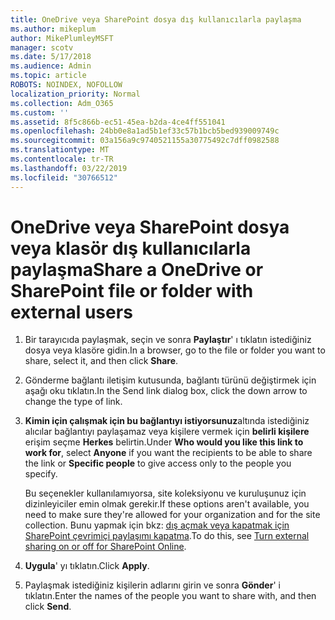 ```yaml
---
title: OneDrive veya SharePoint dosya dış kullanıcılarla paylaşma
ms.author: mikeplum
author: MikePlumleyMSFT
manager: scotv
ms.date: 5/17/2018
ms.audience: Admin
ms.topic: article
ROBOTS: NOINDEX, NOFOLLOW
localization_priority: Normal
ms.collection: Adm_O365
ms.custom: ''
ms.assetid: 8f5c866b-ec51-45ea-b2da-4ce4ff551041
ms.openlocfilehash: 24bb0e8a1ad5b1ef33c57b1bcb5bed939009749c
ms.sourcegitcommit: 03a156a9c9740521155a30775492c7dff0982588
ms.translationtype: MT
ms.contentlocale: tr-TR
ms.lasthandoff: 03/22/2019
ms.locfileid: "30766512"
---
```

# <a name="share-a-onedrive-or-sharepoint-file-or-folder-with-external-users"></a><span data-ttu-id="fcb5f-102">OneDrive veya SharePoint dosya veya klasör dış kullanıcılarla paylaşma</span><span class="sxs-lookup"><span data-stu-id="fcb5f-102">Share a OneDrive or SharePoint file or folder with external users</span></span>

1. <span data-ttu-id="fcb5f-103">Bir tarayıcıda paylaşmak, seçin ve sonra **Paylaştır**' ı tıklatın istediğiniz dosya veya klasöre gidin.</span><span class="sxs-lookup"><span data-stu-id="fcb5f-103">In a browser, go to the file or folder you want to share, select it, and then click **Share**.</span></span>
    
2. <span data-ttu-id="fcb5f-104">Gönderme bağlantı iletişim kutusunda, bağlantı türünü değiştirmek için aşağı oku tıklatın.</span><span class="sxs-lookup"><span data-stu-id="fcb5f-104">In the Send link dialog box, click the down arrow to change the type of link.</span></span>
    
3. <span data-ttu-id="fcb5f-105">**Kimin için çalışmak için bu bağlantıyı istiyorsunuz**altında istediğiniz alıcılar bağlantıyı paylaşamaz veya kişilere vermek için **belirli kişilere** erişim seçme **Herkes** belirtin.</span><span class="sxs-lookup"><span data-stu-id="fcb5f-105">Under **Who would you like this link to work for**, select **Anyone** if you want the recipients to be able to share the link or **Specific people** to give access only to the people you specify.</span></span> 
    
    <span data-ttu-id="fcb5f-106">Bu seçenekler kullanılamıyorsa, site koleksiyonu ve kuruluşunuz için dizinleyiciler emin olmak gerekir.</span><span class="sxs-lookup"><span data-stu-id="fcb5f-106">If these options aren't available, you need to make sure they're allowed for your organization and for the site collection.</span></span> <span data-ttu-id="fcb5f-107">Bunu yapmak için bkz: [dış açmak veya kapatmak için SharePoint çevrimiçi paylaşımı kapatma](https://go.microsoft.com/fwlink/?linkid=866426).</span><span class="sxs-lookup"><span data-stu-id="fcb5f-107">To do this, see [Turn external sharing on or off for SharePoint Online](https://go.microsoft.com/fwlink/?linkid=866426).</span></span>
    
4. <span data-ttu-id="fcb5f-108">**Uygula**' yı tıklatın.</span><span class="sxs-lookup"><span data-stu-id="fcb5f-108">Click **Apply**.</span></span>
    
5. <span data-ttu-id="fcb5f-109">Paylaşmak istediğiniz kişilerin adlarını girin ve sonra **Gönder**' i tıklatın.</span><span class="sxs-lookup"><span data-stu-id="fcb5f-109">Enter the names of the people you want to share with, and then click **Send**.</span></span>
    

